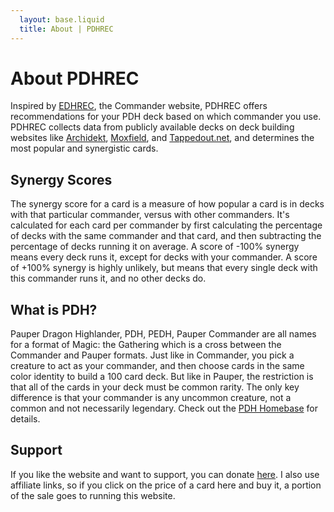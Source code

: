 ```yaml
---
  layout: base.liquid
  title: About | PDHREC
---
```

# About PDHREC
Inspired by <a href="http://edhrec.com/" target="_blank">EDHREC</a>, the Commander website, PDHREC offers recommendations for your PDH deck based on which commander you use.  PDHREC collects data from publicly available decks on deck building websites like <a href="http://archidekt.com/" target="_blank">Archidekt</a>, <a href="http://moxfield.com/" target="_blank">Moxfield</a>, and <a href="http://tappedout.net/" target="_blank">Tappedout.net</a>, and determines the most popular and synergistic cards.  


## Synergy Scores
The synergy score for a card is a measure of how popular a card is in decks with that particular commander, versus with other commanders. It's calculated for each card per commander by first calculating the percentage of decks with the same commander and that card, and then subtracting the percentage of decks running it on average. A score of -100% synergy means every deck runs it, except for decks with your commander. A score of +100% synergy is highly unlikely, but means that every single deck with this commander runs it, and no other decks do.

## What is PDH?
Pauper Dragon Highlander, PDH, PEDH, Pauper Commander are all names for a format of Magic: the Gathering which is a cross between the Commander and Pauper formats. Just like in Commander, you pick a creature to act as your commander, and then choose cards in the same color identity to build a 100 card deck. But like in Pauper, the restriction is that all of the cards in your deck must be common rarity. The only key difference is that your commander is any uncommon creature, not a common and not necessarily legendary.  Check out the <a href="https://www.pdhhomebase.com/" target="_blanj">PDH Homebase</a> for details.  

## Support
If you like the website and want to support, you can donate <a href="https://ko-fi.com/origamiimaster" target="_blank">here</a>. I also use affiliate links, so if you click on the price of a card here and buy it, a portion of the sale goes to running this website. 

<!-- Website last updated at {{ "now" | date: "%Y-%m-%d %H:%M" }}. -->
